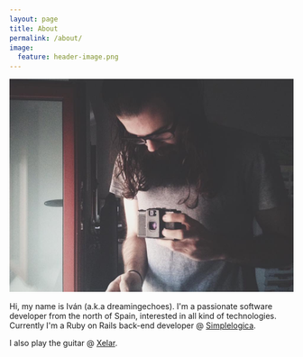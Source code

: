 ```yaml
---
layout: page
title: About
permalink: /about/
image:
  feature: header-image.png
---
```


![dreamingechoes](../images/bio-photo.jpg)

Hi, my name is Iván (a.k.a dreamingechoes). I'm a passionate software developer from the north of Spain, interested in all kind of technologies. Currently I'm a Ruby on Rails back-end developer @ [Simplelogica](http://simplelogica.net/).

I also play the guitar @ [Xelar](http://xelar.bandcamp.com).
